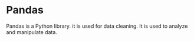 # Pandas
Pandas is a Python library.
it is used for data  cleaning.
It is used to analyze and manipulate data.
